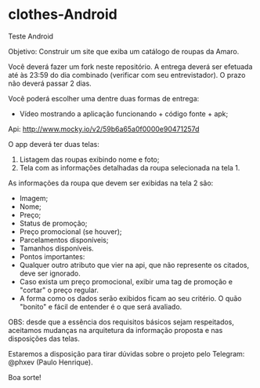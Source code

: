 # clothes-Android
Teste Android

Objetivo: Construir um site que exiba um catálogo de roupas da Amaro.

Você deverá fazer um fork neste repositório.
A entrega deverá ser efetuada até às 23:59 do dia combinado (verificar com seu entrevistador). O prazo não deverá passar 2 dias.

Você poderá escolher uma dentre duas formas de entrega:

- Vídeo mostrando a aplicação funcionando + código fonte + apk;

Api: http://www.mocky.io/v2/59b6a65a0f0000e90471257d

O app deverá ter duas telas:

1. Listagem das roupas exibindo nome e foto;
2. Tela com as informações detalhadas da roupa selecionada na tela 1. 

As informações da roupa que devem ser exibidas na tela 2 são:
- Imagem;
- Nome;
- Preço;
- Status de promoção;
- Preço promocional (se houver);
- Parcelamentos disponíveis;
- Tamanhos disponíveis.
- Pontos importantes:
- Qualquer outro atributo que vier na api, que não represente os citados, deve ser ignorado.
- Caso exista um preço promocional, exibir uma tag de promoção e "cortar" o preço regular.
- A forma como os dados serão exibidos ficam ao seu critério. O quão "bonito" e fácil de entender é o que será avaliado.

OBS: desde que a essência dos requisitos básicos sejam respeitados, aceitamos mudanças na arquitetura da informação proposta e nas disposições das telas. 

Estaremos a disposição para tirar dúvidas sobre o projeto pelo Telegram: @phxev (Paulo Henrique).

Boa sorte!

